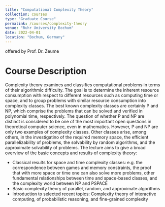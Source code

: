 ```yaml
---
title: "Computational Complexity Theory"
collection: courses
type: "Graduate Course"
permalink: /courses/complexity-theory
venue: "Ruhr University Bochum"
date: 2022-04-01
location: "Bochum, Germany"
---
```


offered by Prof. Dr. Zeume

Course Description
======

Complexity theory examines and classifies computational problems in terms of their algorithmic difficulty.
The goal is to determine the inherent resource consumption with respect to different resources such as computing time or space, and to group problems with similar resource consumption into complexity classes.
The best known complexity classes are certainly P and NP, which comprise the problems that can be solved and verified in polynomial time, respectively.
The question of whether P and NP are distinct is considered to be one of the most important open questions in theoretical computer science, even in mathematics.
However, P and NP are only two examples of complexity classes.
Other classes arise, among others, in the investigatino of the required memory space, the efficient parallelizability of problems, the solvability by random algorithms, and the approximate solvability of problems.
The lecture aims to give a broad overview of the basic concepts and results of complexity theory:

* Classical results for space and time complexity classes: e.g. the correspondence between games and memory constraints, the proof that with more space or time one can also solve more problems, other fundamental relationships between time and space-based classes, and the complexity world between NP and PSPACE
* Basic complexity theory of parallel, random, and approximate algorithms
* Introduction to selected recent topics: Complexity theory of interactive computing, of probabilistic reasoning, and fine-grained complexity

